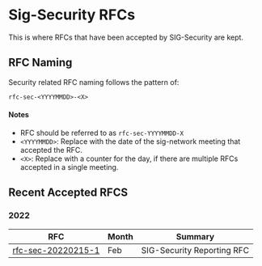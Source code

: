 # Sig-Security RFCs
This is where RFCs that have been accepted by SIG-Security are kept.

## RFC Naming
Security related RFC naming follows the pattern of:

```rfc-sec-<YYYYMMDD>-<X>```

#### Notes
* RFC should be referred to as ```rfc-sec-YYYYMMDD-X```
* ```<YYYYMMDD>```: Replace with the date of the sig-network meeting that accepted the RFC.
* ```<X>```: Replace with a counter for the day, if there are multiple RFCs accepted in a single meeting.

## Recent Accepted RFCS

### 2022
| RFC                                         | Month | Summary                    |
|---------------------------------------------|-------|----------------------------|
| [rfc-sec-20220215-1](rfc-sec-20220215-1.md) | Feb   | SIG-Security Reporting RFC |


